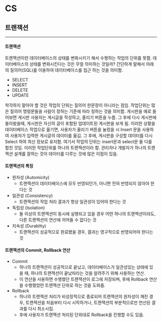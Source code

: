 # CS
## 트랜잭션
---
#### 트랜잭션
트랜잭션이란 데이터베이스의 상태를 변화시키기 해서 수행하는 작업의 단위를 뜻함.
데이터베이스의 상태를 변화시킨다는 것은 무얼 의미하는 것일까? 간단하게 말해서 아래의 질의어(SQL)를 이용하여 데이터베이스를 접근 하는 것을 의미함.
- SELECT
- INSERT
- DELETE
- UPDATE

착각하지 말아야 할 것은 작업의 단위는 질의어 한문장이 아니라는 점임.
작업단위는 많은 질의어 명령문들을 사람이 정하는 기준에 따라 정하는 것을 의미함.
게시판을 예로 들어보면 게시판 사용자는 게시글을 작성하고, 올리기 버튼을 누름.
 그 후에 다시 게시판에 돌아왔을때, 게시판은 자신의 글이 포함된 업데이트된 게시판을 보게 됨.
 이러한 상황을 데이터베이스 작업으로 옮기면, 사용자가 올리기 버튼을 눌렀을 시 Insert 문을 사용하여 사용자가 입력한 게시글의 데이터를 옮김. 
 그 후에, 게시판을 구성할 데이터를 다시 Select 하여 최신 정보로 유지함. 
 여기서 작업의 단위는 insert문과 select문 둘 다를 합친 것임. 
 이러한 작업단위를 하나의 트랜잭션이라 함.
 관리자나 개발자가 하나의 트랜잭션 설계를 잘하는 것이 데이터를 다루는 것에 많은 이점이 있음.

#### 트랜잭션의 특징
- 원자성 (Automicity)
  - 트랜잭션이 데이터베이스에 모두 반영되던가, 아니면 전혀 반영되지 않아야 한다는 것
- 일관성 (Consistency)
  - 트랜잭션의 작업 처리 결과가 항상 일관성이 있어야 한다는 것
- 독립성 (Isolation)
  - 둘 이상의 트랜잭션이 동시에 실행되고 있을 경우 어떤 하나의 트랜잭션이라도, 다른 트랜잭션의 연산에 끼어들 수 없다는 것
- 지속성 (Durablity)
  - 트랜잭션이 성공적으로 완료됐을 경우, 결과는 영구적으로 반영되어야 한다는 것

#### 트랜잭션의 Commit, Rollback 연산
- Commit
  - 하나의 트랜잭션이 성공적으로 끝났고, 데이터베이스가 일관성있는 상태에 있을 때, 하나의 트랜잭션이 끝났따라는 것을 알려주기 위해 사용하는 연산.
  - 이 연산을 사용하면 수행했던 트랜잭션이 로그에 저장되며, 후에 Rollback 연산을 수행했었떤 트랜잭션 단위로 하는 것을 도와줌.
- Rollback
  - 하나의 트랜잭션 처리가 비성장적으로 종료되어 트랜잭션의 원자성이 깨진 경우, 트랜잭션을 처음부터 다시 시작하거나, 트랜잭션의 부분적으로만 연산된 결과를 다시 취소시킴.
  - 후에 사용자가 트랜잭션 처리된 단위대로 Rollback을 진행할 수도 있음.